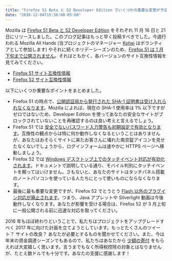 ```yaml
---
title: "Firefox 51 Beta と 52 Developer Edition でいくつかの重要な変更が予定されています"
date: "2016-12-04T15:30:00-05:00"
---
```

Mozilla は [Firefox 51 Beta と 52 Developer Edition](https://www.mozilla.org/firefox/channel/desktop/) をそれぞれ 11 月 16 日と 21 日にリリースしました。このブログ記事はもっと早く投稿すべきでした。今週行われる Mozilla All Hands (当プロジェクトのマネージャー [Kohei](https://mozillians.org/u/kohei.yoshino/) はボランティアとして参加します) やそれに続くホリデーシーズンのため、[Firefox 51 は 1 月下旬まで公開されません](https://release.mozilla.org/firefox/50/2016/11/22/Firefox50-planned-dot-release.html)。それはともかく、各バージョンのサイト互換性情報を見てみてください。

* [Firefox 51 サイト互換性情報](https://www.fxsitecompat.dev/ja/releases/51/)
* [Firefox 52 サイト互換性情報](https://www.fxsitecompat.dev/ja/releases/52/)

以下にいくつか重要なポイントをまとめました。

* Firefox 51 の時点で、[公開認証局から発行された SHA-1 証明書は受け入れられなくなります](https://www.fxsitecompat.dev/ja/docs/2016/sha-1-certificates-issued-by-public-ca-will-no-longer-be-accepted/)。Mozilla によれば、現在の SHA-1 使用率は 1% 以下ですがゼロではないため、Developer Edition を使ってあなたの安全なサイトがブロックされていないことを再確認するのは良い考えと言えるでしょう。
* Firefox 51 では [安全でないパスワード入力警告も初期設定で有効となります](https://www.fxsitecompat.dev/ja/docs/2016/insecure-password-input-warning-will-be-enabled-by-default/)。互換性の観点からは特に何か動作しなくなるということはありませんが、あなたはおそらくサイトに来たお客さんに壊れた南京錠アイコンを見せたなくないでしょうから、ログインフォームは速やかに HTTPS ページへ移動しましょう。
* Firefox 52 では [Windows デスクトップ上でのタッチイベント対応が有効化されます](https://www.fxsitecompat.dev/ja/docs/2016/touch-event-support-has-been-re-enabled-on-windows-desktop/)。ドキュメントで説明している通り、モバイル判別にタッチイベントを頼ってはいけません。さもないと、あなたのサイトはタッチパネル搭載のノートパソコンを使っている人たちにとって使いものにならなくなります。
* 最後に最も重要な変更ですが、Firefox 52 でとうとう [Flash 以外のプラグイン対応が廃止されます](https://www.fxsitecompat.dev/ja/docs/2016/plug-in-support-has-been-dropped-other-than-flash/)。つまり、Java アプレットや Silverlight 動画は今後動作しなくなります。あなたが影響を受ける場合は、Firefox 52 が 3 月上旬に一般公開される前に迅速な対応を取ってください。

2016 年もほぼ終わりということで、私たちはプロジェクトをアップグレードすべく 2017 年に向けた計画を立てようとしています。もっとたくさんのツイート？ サイトの改良？ あなたが必要とするものを聞かせてください。また、今は年末の資金調達シーズンでもあるので、私たちはあなたから [少額の寄付](https://www.fxsitecompat.dev/ja/contribute/#%E5%AF%84%E4%BB%98) をもらえれば大変嬉しく思います。言うまでもなく所得税控除の対象とはなりませんが、たとえ数ドルでも十分です。あなたの支援に感謝します！
